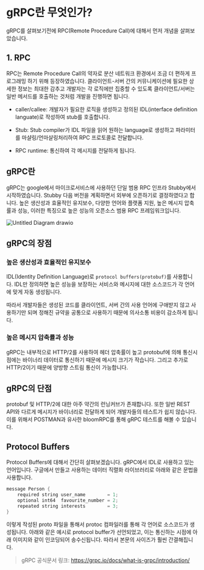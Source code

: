 # gRPC란 무엇인가?

gRPC를 살펴보기전에 RPC(Remote Procedure Call)에 대해서 먼저 개념을 살펴보았습니다.

## 1. RPC

RPC는 Remote Procedure Call의 약자로 분산 네트워크 환경에서 조금 더 편하게 프로그래밍 하기 위해 등장하였습니다. 클라이언트-서버 간의 커뮤니케이션에 필요한 상세한 정보는 최대한 감추고 개발자는 각 로직에만 집중할 수 있도록 클라이언트/서버는 일반 메서드를 호출하는 것처럼 개발을 진행하면 됩니다.

- caller/callee: 개발자가 필요한 로직을 생성하고 정의된 IDL(interface definition languate)로 작성하여 stub를 호출합니다.

- Stub: Stub compiler가 IDL 파일을 읽어 원하는 language로 생성하고 파라미터를 마샬링/언마샬링처리하여 RPC 프로토콜로 전달합니다.

- RPC runtime: 통신하여 각 메시지를 전달하게 됩니다.

## gRPC란

gRPC는 google에서 마이크로서비스에 사용하던 단일 범용 RPC 인프라 Stubby에서 시작하였습니다. Stubby 다음 버전을 계획하면서 외부에 오픈하기로 결정하였다고 합니다. 높은 생산성과 효율적인 유지보수, 다양한 언어와 플랫폼 지원, 높은 메시지 압축률과 성능, 이러한 특징으로 높은 성능의 오픈소스 범용 RPC 프레임워크입니다.


![Untitled Diagram drawio](https://user-images.githubusercontent.com/22395934/134168973-99c45cac-8e44-47d6-8c44-5e8c80ce280c.png)


## gRPC의 장점

### 높은 생산성과 효율적인 유지보수

IDL(Identity Definition Language)로 `protocol buffers(protobuf)`를 사용합니다. IDL만 정의하면 높은 성능을 보장하는 서비스와 메시지에 대한 소스코드가 각 언어에 맞게 자동 생성됩니다.

따라서 개발자들은 생성된 코드를 클라이언트, 서버 간의 사용 언어에 구애받지 않고 사용하기만 되며 정해진 규약을 공통으로 사용하기 때문에 의사소통 비용이 감소하게 됩니다.

### 높은 메시지 압축률과 성능

gRPC는 내부적으로 HTTP/2를 사용하여 헤더 압축률이 높고 protobuf에 의해 통신시점에는 바이너리 데이터로 통신하기 때문에 메시지 크기가 작습니다.
그리고 추가로 HTTP/2이기 때문에 양방향 스트림 통신이 가능합니다.

## gRPC의 단점

protobuf 및 HTTP/2에 대한 아주 약간의 런닝커브가 존재합니다. 또한 일반 REST API와 다르게 메시지가 바이너리로 전달하게 되어 개발자들의 테스트가 쉽지 않습니다. 이를 위해서 POSTMAN과 유사한 bloomRPC를 통해 gRPC 테스트를 해볼 수 있습니다.

## Protocol Buffers

Protocol Buffers에 대해서 간단히 살펴보겠습니다.
gRPC에서 IDL로 사용하고 있는 언어입니다. 구글에서 만들고 사용하는 데이터 직렬화 라이브러리로 아래와 같은 문법을 사용합니다.

```java
message Person {
    required string user_name        = 1;
    optional int64  favourite_number = 2;
    repeated string interests        = 3;
}
```

이렇게 작성된 proto 파일을 통해서 protoc 컴파일러를 통해 각 언어로 소스코드가 생성됩니다. 아래와 같은 예시로 protocol buffer가 선언되었고, 이는 통신하는 시점에 아래 이미지와 같이 인코딩되어 송수신됩니다.
따라서 본문의 사이즈가 훨씬 간결해집니다.



> gRPC 공식문서 링크: https://grpc.io/docs/what-is-grpc/introduction/ 